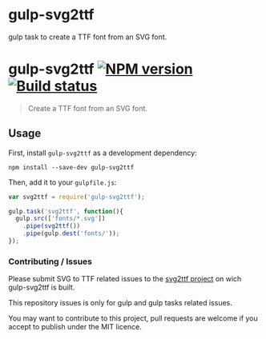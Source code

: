 # gulp-svg2ttf

gulp task to create a TTF font from an SVG font.

# gulp-svg2ttf [![NPM version](https://badge.fury.io/js/gulp-svg2ttf)](https://npmjs.org/package/gulp-svg2ttf) [![Build status](https://secure.travis-ci.org/nfroidure/gulp-svg2ttf.png)](https://travis-ci.org/nfroidure/gulp-svg2ttf)
> Create a TTF font from an SVG font.

## Usage

First, install `gulp-svg2ttf` as a development dependency:

```shell
npm install --save-dev gulp-svg2ttf
```

Then, add it to your `gulpfile.js`:

```javascript
var svg2ttf = require('gulp-svg2ttf');

gulp.task('svg2ttf', function(){
  gulp.src(['fonts/*.svg'])
    .pipe(svg2ttf())
    .pipe(gulp.dest('fonts/'));
});
```

### Contributing / Issues

Please submit SVG to TTF related issues to the
 [svg2ttf project](https://github.com/fontello/svg2ttf)
 on wich gulp-svg2ttf is built.

This repository issues is only for gulp and gulp tasks related issues.

You may want to contribute to this project, pull requests are welcome if you
 accept to publish under the MIT licence.
